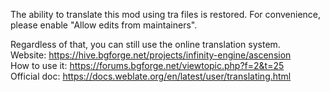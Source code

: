 The ability to translate this mod using tra files is restored. For convenience, please enable "Allow edits from maintainers".

Regardless of that, you can still use the online translation system.  
Website: https://hive.bgforge.net/projects/infinity-engine/ascension  
How to use it: https://forums.bgforge.net/viewtopic.php?f=2&t=25  
Official doc: https://docs.weblate.org/en/latest/user/translating.html  
